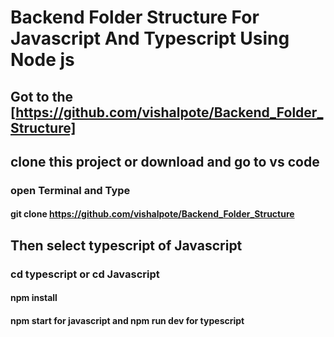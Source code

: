 # Backend Folder Structure For Javascript And Typescript Using Node js

## Got to the [https://github.com/vishalpote/Backend_Folder_Structure]

## clone this project or download and go to vs code

### open Terminal and Type 

#### git clone https://github.com/vishalpote/Backend_Folder_Structure

## Then select typescript of Javascript 

### cd typescript or cd Javascript

#### npm install 

#### npm start for javascript and npm run dev for typescript